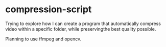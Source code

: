 # compression-script

Trying to explore how I can create a program that automatically compress video within a specific folder, while preservingthe best quality possible. 

Planning to use ffmpeg and opencv. 
